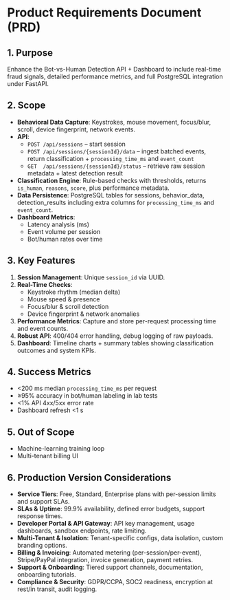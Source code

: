 # Product Requirements Document (PRD)

## 1. Purpose
Enhance the Bot-vs-Human Detection API + Dashboard to include real-time fraud signals, detailed performance metrics, and full PostgreSQL integration under FastAPI.

## 2. Scope
- **Behavioral Data Capture**: Keystrokes, mouse movement, focus/blur, scroll, device fingerprint, network events.
- **API**:
  - `POST /api/sessions` – start session
  - `POST /api/sessions/{sessionId}/data` – ingest batched events, return classification + `processing_time_ms` and `event_count`
  - `GET  /api/sessions/{sessionId}/status` – retrieve raw session metadata + latest detection result
- **Classification Engine**: Rule-based checks with thresholds, returns `is_human`, `reasons`, `score`, plus performance metadata.
- **Data Persistence**: PostgreSQL tables for sessions, behavior_data, detection_results including extra columns for `processing_time_ms` and `event_count`.
- **Dashboard Metrics**:
  - Latency analysis (ms)
  - Event volume per session
  - Bot/human rates over time

## 3. Key Features
1. **Session Management**: Unique `session_id` via UUID.
2. **Real-Time Checks**:
   - Keystroke rhythm (median delta)
   - Mouse speed & presence
   - Focus/blur & scroll detection
   - Device fingerprint & network anomalies
3. **Performance Metrics**: Capture and store per-request processing time and event counts.
4. **Robust API**: 400/404 error handling, debug logging of raw payloads.
5. **Dashboard**: Timeline charts + summary tables showing classification outcomes and system KPIs.

## 4. Success Metrics
- <200 ms median `processing_time_ms` per request
- ≥95% accuracy in bot/human labeling in lab tests
- <1% API 4xx/5xx error rate
- Dashboard refresh <1 s

## 5. Out of Scope
- Machine-learning training loop
- Multi-tenant billing UI

## 6. Production Version Considerations
- **Service Tiers**: Free, Standard, Enterprise plans with per-session limits and support SLAs.
- **SLAs & Uptime**: 99.9% availability, defined error budgets, support response times.
- **Developer Portal & API Gateway**: API key management, usage dashboards, sandbox endpoints, rate limiting.
- **Multi-Tenant & Isolation**: Tenant-specific configs, data isolation, custom branding options.
- **Billing & Invoicing**: Automated metering (per-session/per-event), Stripe/PayPal integration, invoice generation, payment retries.
- **Support & Onboarding**: Tiered support channels, documentation, onboarding tutorials.
- **Compliance & Security**: GDPR/CCPA, SOC2 readiness, encryption at rest/in transit, audit logging.